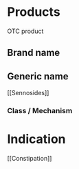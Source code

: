 # Products
OTC product
## Brand name


## Generic name
[[Sennosides]]

### Class / Mechanism


# Indication
[[Constipation]]